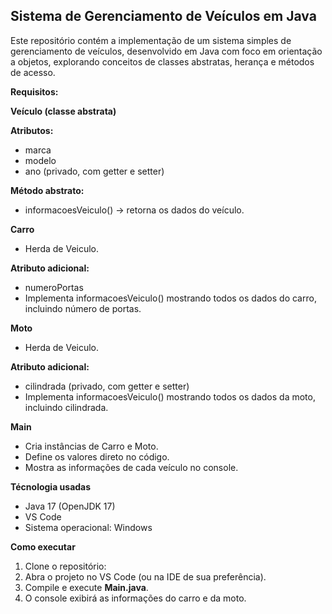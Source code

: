 ## **Sistema de Gerenciamento de Veículos em Java**

Este repositório contém a implementação de um sistema simples de gerenciamento de veículos, desenvolvido em Java com foco em orientação a objetos, explorando conceitos de classes abstratas, herança e métodos de acesso.

**Requisitos:**

**Veículo (classe abstrata)**

**Atributos:**
- marca
- modelo
- ano (privado, com getter e setter)

**Método abstrato:**
- informacoesVeiculo() → retorna os dados do veículo.

**Carro**
- Herda de Veiculo.

**Atributo adicional:**
- numeroPortas
- Implementa informacoesVeiculo() mostrando todos os dados do carro, incluindo número de portas.

**Moto**
- Herda de Veiculo.

**Atributo adicional:**
- cilindrada (privado, com getter e setter)
- Implementa informacoesVeiculo() mostrando todos os dados da moto, incluindo cilindrada.

**Main**
- Cria instâncias de Carro e Moto.
- Define os valores direto no código.
- Mostra as informações de cada veículo no console.

**Técnologia usadas**
- Java 17 (OpenJDK 17)
- VS Code
- Sistema operacional: Windows

**Como executar**
1. Clone o repositório:
2. Abra o projeto no VS Code (ou na IDE de sua preferência).
3. Compile e execute **Main.java**.
4. O console exibirá as informações do carro e da moto.
